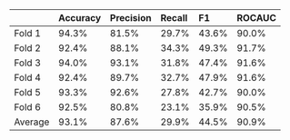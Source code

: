 |         | Accuracy   | Precision   | Recall   | F1    | ROCAUC   |
|:--------|:-----------|:------------|:---------|:------|:---------|
| Fold 1  | 94.3%      | 81.5%       | 29.7%    | 43.6% | 90.0%    |
| Fold 2  | 92.4%      | 88.1%       | 34.3%    | 49.3% | 91.7%    |
| Fold 3  | 94.0%      | 93.1%       | 31.8%    | 47.4% | 91.6%    |
| Fold 4  | 92.4%      | 89.7%       | 32.7%    | 47.9% | 91.6%    |
| Fold 5  | 93.3%      | 92.6%       | 27.8%    | 42.7% | 90.0%    |
| Fold 6  | 92.5%      | 80.8%       | 23.1%    | 35.9% | 90.5%    |
| Average | 93.1%      | 87.6%       | 29.9%    | 44.5% | 90.9%    |